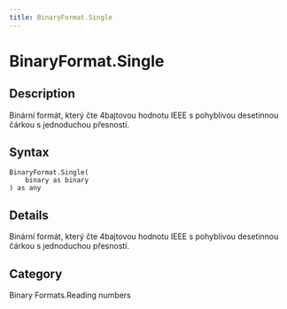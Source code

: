 ```yaml
---
title: BinaryFormat.Single
---
```


# BinaryFormat.Single


## Description

Binární formát, který čte 4bajtovou hodnotu IEEE s pohyblivou desetinnou čárkou s jednoduchou přesností.


## Syntax

```powerquery
BinaryFormat.Single(
    binary as binary
) as any
```


## Details

Binární formát, který čte 4bajtovou hodnotu IEEE s pohyblivou desetinnou čárkou s jednoduchou přesností.



## Category
Binary Formats.Reading numbers
